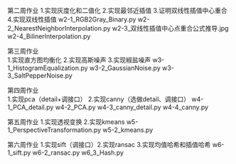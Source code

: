 第二周作业
1.实现灰度化和二值化 2.实现最邻近插值 3.证明双线性插值中心重合 4.实现双线性插值
w2-1_RGB2Gray_Binary.py
w2-2_NearestNeighborInterpolation.py
w2-3_双线性插值中心点重合公式推导.jpg
w2-4_BilinerInterpolation.py

第三周作业  
1.实现直方图均衡化 2.实现高斯噪声 3.实现椒盐噪声
w3-1_HistogramEqualization.py
w3-2_GaussianNoise.py
w3-3_SaltPepperNoise.py

第四周作业  
1.实现pca（detail+调接口） 2.实现canny（选做detail、调接口）
w4-1_PCA_detail.py
w4-2_PCA.py
w4-3_canny_detail.py
w4-4_canny.py   

第五周作业 
1.实现透视变换 2.实现kmeans
w5-1_PerspectiveTransformation.py
w5-2_kmeans.py

第六周作业
1.实现sift（调接口）2.实现ransac 3.实现均值哈希和插值哈希
w6-1_sift.py
w6-2_ransac.py
w6_3_Hash.py